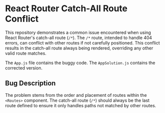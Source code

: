 # React Router Catch-All Route Conflict

This repository demonstrates a common issue encountered when using React Router's catch-all route (`/*`). The `/*` route, intended to handle 404 errors, can conflict with other routes if not carefully positioned.  This conflict results in the catch-all route always being rendered, overriding any other valid route matches.

The `App.js` file contains the buggy code. The `AppSolution.js` contains the corrected version.

## Bug Description

The problem stems from the order and placement of routes within the `<Routes>` component.  The catch-all route (`/*`) should always be the last route defined to ensure it only handles paths not matched by other routes.